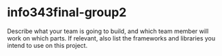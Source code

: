 # info343final-group2
Describe what your team is going to build, and which team member will work on which parts. If relevant, also list the frameworks and libraries you intend to use on this project.

